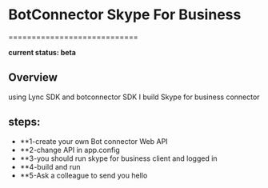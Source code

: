 # BotConnector Skype For Business
============================

**current status: beta**

## Overview ##

using Lync SDK and botconnector SDK I build Skype for business connector
## steps: ##
 - **1-create your own Bot connector Web API
 - **2-change API in app.config
 - **3-you should run skype for business client and logged in
 - **4-build and run
 - **5-Ask a colleague to send you hello

